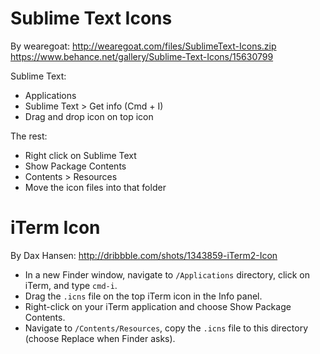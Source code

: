 # Sublime Text Icons

By wearegoat:
http://wearegoat.com/files/SublimeText-Icons.zip
https://www.behance.net/gallery/Sublime-Text-Icons/15630799

Sublime Text:
* Applications
* Sublime Text > Get info (Cmd + I)
* Drag and drop icon on top icon

The rest:
* Right click on Sublime Text
* Show Package Contents
* Contents > Resources
* Move the icon files into that folder

# iTerm Icon

By Dax Hansen:
http://dribbble.com/shots/1343859-iTerm2-Icon

* In a new Finder window, navigate to <code>/Applications</code> directory,
click on iTerm, and type <code>cmd-i</code>.
* Drag the <code>.icns</code> file on the top iTerm icon in the Info panel.
* Right-click on your iTerm application and choose Show Package Contents.
* Navigate to <code>/Contents/Resources</code>, copy the <code>.icns</code>
file to this directory (choose Replace when Finder asks).
